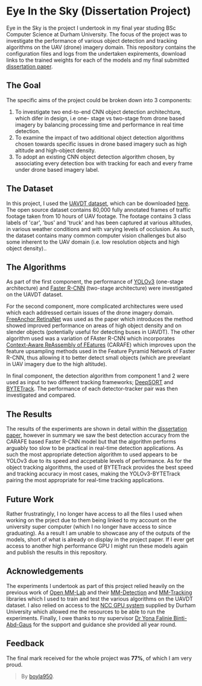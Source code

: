 # Eye In the Sky (Dissertation Project)
Eye in the Sky is the project I undertook in my final year studing BSc Computer Science at Durham University. The focus of the project was to investigate the performance of various object detection and tracking algorithms on the UAV (drone) imagery domain. This repository contains the configuration files and logs from the undertaken expirements, download links to the trained weights for each of the models and my final submitted [dissertation paper](https://github.com/boyla950/eye-in-the-sky/blob/main/project_paper.pdf).

## The Goal
The specific aims of the project could be broken down into 3 components:

 1. To investigate two end-to-end CNN object detection architechture, which difer in design, i.e one- stage vs two-stage from drone based imagery by balancing processing time and performance in real time detection.
 2. To examine the impact of two additional object detection algorithms chosen towards specific issues in drone based imagery such as high altitude and high-object density.
 3. To adopt an existing CNN object detection algorithm chosen, by associating every detection box with tracking for each and every frame under drone based imagery label.

## The Dataset
In this project, I used the [UAVDT dataset](s), which can be downloaded [here](https://gas.graviti.com/dataset/graviti/UAVDT). The open source dataset contains  80,000 fully annotated frames of traffic footage taken from 10 hours of UAV footage. The footage contains 3 class labels of 'car', 'bus' and 'truck' and has been captured at various altitudes, in various weather conditions and with varying levels of occlusion. As such, the dataset contains many common computer vision challenges but also some inherent to the UAV domain (i.e. low resolution objects and high object density)..

## The Algorithms

As part of the first component, the performance of [YOLOv3](https://arxiv.org/abs/1804.02767) (one-stage architecture) and [Faster R-CNN](https://arxiv.org/abs/1506.01497) (two-stage architecture) were investigated on the UAVDT dataset. 

For the second component, more complicated architectures were used which each addressed certain issues of the drone imagery domain. [FreeAnchor RetinaNet](https://arxiv.org/abs/1909.02466) was used as the paper which introduces the method showed improved performance on areas of high object density and on slender objects (potentially useful for detecting buses in UAVDT). The other algorithm used was a variation of FAster R-CNN which incorporates [Context-Aware ReAssembly of FEatures](https://arxiv.org/abs/1905.02188) (CARAFE) which   improves upon the feature upsampling methods used in the Feature Pyramid Network of Faster R-CNN, thus allowing it to better detect small objects (which are prevelant in UAV imagery due to the high altitude).

In final component, the detection algorithm from component 1 and 2 were used as input to two different tracking frameworks; [DeepSORT](https://arxiv.org/abs/1703.07402) and [BYTETrack](https://arxiv.org/abs/2110.06864). The performance of each detector-tracker pair was then investigated and compared.

## The Results

The results of the experiments are shown in detail within the [dissertation paper](https://github.com/boyla950/eye-in-the-sky/blob/main/project_paper.pdf), however in summary we saw the best detection accuracy from the CARAFE based Faster R-CNN model but that the algorithm performs arguably too slow to be practical in real-time detection applications. As such the most appropriate detection algorithm to used appears to be YOLOv3 due to its speed and accpetable levels of performance. As for the object tracking algorithms, the used of BYTETrack provides the best speed and tracking accuracy in most cases, making the YOLOv3-BYTETrack pairing the most appropriate for real-time tracking applications. 


## Future Work
Rather frustratingly, I no longer have access to all the files I used when working on the prject due to them being linked to my account on the university super computer (which I no longer have access to since graduating). As a result I am unable to showcase any of the outputs of the models, short of what is already on display in the project paper. If I ever get access to another high performance GPU I might run these models again and publish the results in this repository.


## Acknowledgements

The experiments I undertook as part of this project relied heavily on the previous work of [Open MM-Lab](https://github.com/open-mmlab) and their [MM-Detection](https://github.com/open-mmlab/mmdetection) and [MM-Tracking](https://github.com/open-mmlab/mmtracking) libraries which I used to train and test the various algorithms on the UAVDT dataset. I also relied on access to the [NCC GPU system](https://nccadmin.webspace.durham.ac.uk) supplied by Durham University which allowed me the resources to be able to run the experiments. Finally, I owe thanks to my supervisor [Dr Yona Falinie Binti-Abd-Gaus](https://github.com/yonafalinie) for the support and guidance she provided all year round.

## Feedback
The final mark received for the whole project was **77%**, of which I am very proud.

> By [boyla950](https://github.com/boyla950).
